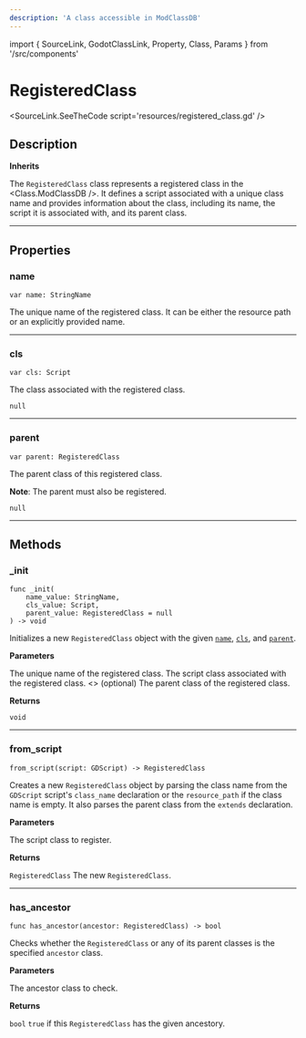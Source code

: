 ```yaml
---
description: 'A class accessible in ModClassDB'
---
```

import { SourceLink, GodotClassLink, Property, Class, Params } from '/src/components'

# RegisteredClass

<SourceLink.SeeTheCode script='resources/registered_class.gd' />

## Description

**Inherits <GodotClassLink cls='Resource' />**

The `RegisteredClass` class represents a registered class in the <Class.ModClassDB />. It defines a script associated with a unique class name and provides information about the class, including its name, the script it is associated with, and its parent class.

***

## Properties

### name
```gdscript
var name: StringName
```

The unique name of the registered class. It can be either the <GodotClassLink cls='Script' /> resource path or an explicitly provided name.

<Property>
    <Property.Type><GodotClassLink cls='StringName' /></Property.Type>
    <Property.Default />
</Property>

***

### cls
```gdscript
var cls: Script
```

The <GodotClassLink cls='Script' /> class associated with the registered class.

<Property>
    <Property.Type><GodotClassLink cls='Script' /></Property.Type>
    <Property.Default><code>null</code></Property.Default>
</Property>

***

### parent
```gdscript
var parent: RegisteredClass
```

The parent class of this registered class.

**Note**: The parent must also be registered.

<Property>
    <Property.Type><Class.RegisteredClass /></Property.Type>
    <Property.Default><code>null</code></Property.Default>
</Property>

***

## Methods

### _init
```gdscript
func _init(
    name_value: StringName, 
    cls_value: Script, 
    parent_value: RegisteredClass = null
) -> void
```

Initializes a new `RegisteredClass` object with the given [`name`](#name), [`cls`](#cls), and [`parent`](#parent).

**Parameters**

<Params>
    <Params.Row name='name_value'>
        <GodotClassLink cls='StringName' />
        The unique name of the registered class.
    </Params.Row>
    <Params.Row name='cls_value'>
        <GodotClassLink cls='Script' />
        The script class associated with the registered class.
    </Params.Row>
    <Params.Row name='parent_value'>
        <><Class.RegisteredClass />&nbsp;(optional)</>
        The parent class of the registered class.
    </Params.Row>
</Params>

**Returns**

`void`

***

### from_script
```gdscript
from_script(script: GDScript) -> RegisteredClass
```

Creates a new `RegisteredClass` object by parsing the class name from the `GDScript` script's `class_name` declaration or the `resource_path` if the class name is empty. It also parses the parent class from the `extends` declaration.

**Parameters**

<Params>
    <Params.Row name='script'>
        <GodotClassLink cls='GDScript' />
        The script class to register.
    </Params.Row>
</Params>

**Returns**

<Property>
    <Property.Type><code>RegisteredClass</code></Property.Type>
    <Property.Description>
        The new <code>RegisteredClass</code>.
    </Property.Description>
</Property>

***

### has_ancestor
```gdscript
func has_ancestor(ancestor: RegisteredClass) -> bool
```

Checks whether the `RegisteredClass` or any of its parent classes is the specified `ancestor` class.

**Parameters**

<Params>
    <Params.Row name='ancestor'>
        <Class.RegisteredClass />
        The ancestor class to check.
    </Params.Row>
</Params>

**Returns**

<Property>
    <Property.Type><code>bool</code></Property.Type>
    <Property.Description>
        <code>true</code> if this <code>RegisteredClass</code> has the given ancestory.
    </Property.Description>
</Property>